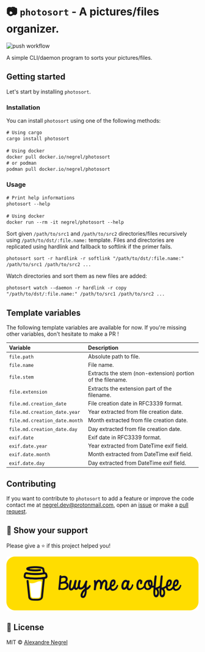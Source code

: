 # :camera: `photosort` - A pictures/files organizer.

![push workflow](https://github.com/negrel/photosort/actions/workflows/push.yaml/badge.svg)

A simple CLI/daemon program to sorts your pictures/files.

## Getting started

Let's start by installing `photosort`.

### Installation

You can install `photosort` using one of the following methods:

```shell
# Using cargo
cargo install photosort

# Using docker
docker pull docker.io/negrel/photosort
# or podman
podman pull docker.io/negrel/photosort
```

### Usage

```shell
# Print help informations
photosort --help

# Using docker
docker run --rm -it negrel/photosort --help
```

Sort given `/path/to/src1` and `/path/to/src2` directories/files recursively using
`/path/to/dst/:file.name:` template. Files and directories are replicated using
hardlink and fallback to softlink if the primer fails.

```shell
photosort sort -r hardlink -r softlink "/path/to/dst/:file.name:" /path/to/src1 /path/to/src2 ...
```

Watch directories and sort them as new files are added:
```shell
photosort watch --daemon -r hardlink -r copy "/path/to/dst/:file.name:" /path/to/src1 /path/to/src2 ...
```

## Template variables

The following template variables are available for now. If you're missing other variables,
don't hesitate to make a PR !

| Variable | Description |
| :------- | :---------- |
| `file.path` | Absolute path to file. |
| `file.name` | File name. |
| `file.stem` | Extracts the stem (non-extension) portion of the filename. |
| `file.extension` | Extracts the extension part of the filename. |
| `file.md.creation_date` | File creation date in RFC3339 format. |
| `file.md.creation_date.year` | Year extracted from file creation date. |
| `file.md.creation_date.month` | Month extracted from file creation date. |
| `file.md.creation_date.day` | Day extracted from file creation date. |
| `exif.date` | Exif date in RFC3339 format. |
| `exif.date.year` | Year extracted from DateTime exif field. |
| `exif.date.month` | Month extracted from DateTime exif field. |
| `exif.date.day` | Day extracted from DateTime exif field. |

## Contributing

If you want to contribute to `photosort` to add a feature or improve the code contact
me at [negrel.dev@protonmail.com](mailto:negrel.dev@protonmail.com), open an
[issue](https://github.com/negrel/photosort/issues) or make a
[pull request](https://github.com/negrel/photosort/pulls).

## :stars: Show your support

Please give a :star: if this project helped you!

[![buy me a coffee](.github/images/bmc-button.png)](https://www.buymeacoffee.com/negrel)

## :scroll: License

MIT © [Alexandre Negrel](https://www.negrel.dev/)
